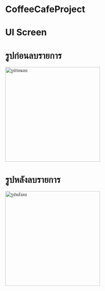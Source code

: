 # CoffeeCafeProject

# UI Screen

# รูปก่อนลบรายการ
<img src="https://github.com/user-attachments/assets/4baea36f-f417-431c-82e4-31d57e51a99b" alt="รูปก่อนลบ" width="300"/>

# รูปหลังลบรายการ
<img src="https://github.com/user-attachments/assets/4e6d069a-6497-4b85-8bbe-9145fd3fb4f8" alt="รูปหลังลบ" width="300"/>
